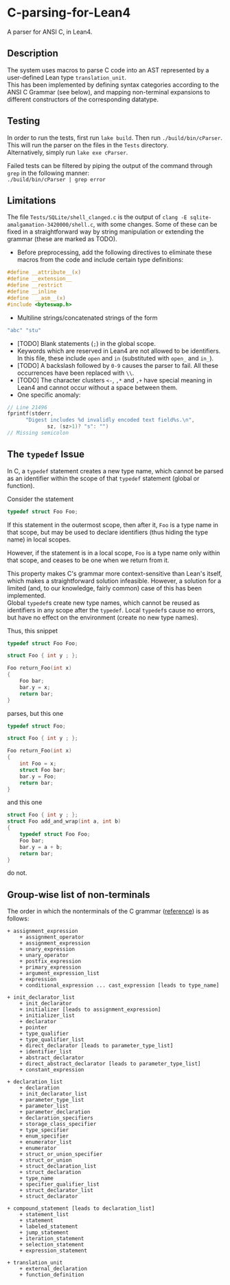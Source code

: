 # C-parsing-for-Lean4
A parser for ANSI C, in Lean4.

## Description

The system uses macros to parse C code into an AST represented by a user-defined Lean type `translation_unit`.  
This has been implemented by defining syntax categories according to the ANSI C Grammar (see below), and mapping non-terminal expansions to different constructors of the corresponding datatype.

## Testing

In order to run the tests, first run `lake build`. Then run `./build/bin/cParser`.  
This will run the parser on the files in the `Tests` directory.  
Alternatively, simply run `lake exe cParser`.

Failed tests can be filtered by piping the output of the command through `grep` in the following manner:  
```./build/bin/cParser | grep error```

## Limitations
The file `Tests/SQLite/shell_clanged.c` is the output of `clang -E sqlite-amalgamation-3420000/shell.c`, with some changes. Some of these can be fixed in a straightforward way by string manipulation or extending the grammar (these are marked as TODO).

* Before preprocessing, add the following directives to eliminate these macros from the code and include certain type definitions:
```c
#define __attribute__(x)
#define __extension__
#define __restrict
#define __inline
#define  __asm__(x)
#include <byteswap.h>
```
* Multiline strings/concatenated strings of the form
```c
"abc" "stu"
```
* [TODO] Blank statements (`;`) in the global scope.
* Keywords which are reserved in Lean4 are not allowed to be identifiers. In this file, these include `open` and `in` (substituted with `open_` and `in_`).
* [TODO] A backslash followed by `0-9` causes the parser to fail. All these occurrences have been replaced with `\\`.
* [TODO] The character clusters `<-`, `,*` and `,+` have special meaning in Lean4 and cannot occur without a space between them.
* One specific anomaly:
```c
// Line 21496
fprintf(stderr,
      "Digest includes %d invalidly encoded text field%s.\n",
             sz, (sz>1)? "s": "")
// Missing semicolon
```

## The `typedef` Issue
In C, a `typedef` statement creates a new type name, which cannot be parsed as an identifier within the scope of that `typedef` statement (global or function).  

Consider the statement
```c
typedef struct Foo Foo;
```
If this statement in the outermost scope, then after it, `Foo` is a type name in that scope, but may be used to declare identifiers (thus hiding the type name) in local scopes.

However, if the statement is in a local scope, `Foo` is a type name only within that scope, and ceases to be one when we return from it.

This property makes C's grammar more context-sensitive than Lean's itself, which makes a straightforward solution infeasible. However, a solution for a limited (and, to our knowledge, fairly common) case of this has been implemented.  
Global `typedef`s create new type names, which cannot be reused as identifiers in any scope after the `typedef`. Local `typedef`s cause no errors, but have no effect on the environment (create no new type names).

Thus, this snippet
```c
typedef struct Foo Foo;

struct Foo { int y ; };

Foo return_Foo(int x)
{
    Foo bar;
    bar.y = x;
    return bar;
}
```
parses, but this one
```c
typedef struct Foo;

struct Foo { int y ; };

Foo return_Foo(int x)
{
    int Foo = x;
    struct Foo bar;
    bar.y = Foo;
    return bar;
}
```
and this one
```c
struct Foo { int y ; };    
struct Foo add_and_wrap(int a, int b)
{
    typedef struct Foo Foo;
    Foo bar;
    bar.y = a + b;
    return bar;
}
```
do not.

## Group-wise list of non-terminals
The order in which the nonterminals of the C grammar ([reference](https://www.lysator.liu.se/c/ANSI-C-grammar-y.html)) is as follows:
```
+ assignment_expression
    + assignment_operator
    + assignment_expression
    + unary_expression
    + unary_operator
    + postfix_expression
    + primary_expression
    + argument_expression_list
    + expression
    + conditional_expression ... cast_expression [leads to type_name]

+ init_declarator_list
    + init_declarator
    + initializer [leads to assignment_expression]
    + initializer_list
    + declarator
    + pointer
    + type_qualifier
    + type_qualifier_list
    + direct_declarator [leads to parameter_type_list]
    + identifier_list
    + abstract_declarator
    + direct_abstract_declarator [leads to parameter_type_list]
    + constant_expression

+ declaration_list
    + declaration
    + init_declarator_list
    + parameter_type_list
    + parameter_list
    + parameter_declaration
    + declaration_specifiers
    + storage_class_specifier
    + type_specifier
    + enum_specifier
    + enumerator_list
    + enumerator
    + struct_or_union_specifier
    + struct_or_union
    + struct_declaration_list
    + struct_declaration
    + type_name
    + specifier_qualifier_list
    + struct_declarator_list
    + struct_declarator

+ compound_statement [leads to declaration_list]
    + statement_list
    + statement
    + labeled_statement
    + jump_statement
    + iteration_statement
    + selection_statement
    + expression_statement

+ translation_unit
    + external_declaration
    + function_definition
```